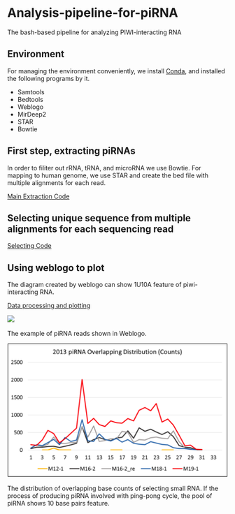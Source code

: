 # Analysis-pipeline-for-piRNA
The bash-based pipeline for analyzing PIWI-interacting RNA

## Environment
For managing the environment conveniently, we install [Conda](https://docs.conda.io/en/latest/), and installed the following programs by it.
* Samtools
* Bedtools
* Weblogo
* MirDeep2
* STAR
* Bowtie

## First step, extracting piRNAs

In order to filiter out rRNA, tRNA, and microRNA we use Bowtie.
For mapping to human genome, we use STAR and create the bed file with multiple alignments for each read.

[Main Extraction Code](https://github.com/SodiumJu/Analysis-pipeline-for-piRNA/blob/master/code/main.sh)

## Selecting unique sequence from multiple alignments for each sequencing read

[Selecting Code](https://github.com/SodiumJu/Analysis-pipeline-for-piRNA/blob/master/code/unify.sh)

## Using weblogo to plot

The diagram created by weblogo can show 1U10A feature of piwi-interacting RNA.

[Data processing and plotting](https://github.com/SodiumJu/Analysis-pipeline-for-piRNA/blob/master/code/runPiRWeblogo.sh)

[<img src="https://imgur.com/50JAhWB" width="600"/>](https://imgur.com/50JAhWB)

The example of piRNA reads shown in Weblogo.

[<img src="https://github.com/SodiumJu/Analysis-pipeline-for-piRNA/blob/master/distribution.png" width="600"/>](https://github.com/SodiumJu/Analysis-pipeline-for-piRNA/blob/master/distribution.png)

The distribution of overlapping base counts of selecting small RNA. If the process of producing piRNA involved with ping-pong cycle, the pool of piRNA shows 10 base pairs feature.
